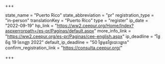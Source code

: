 +++

state_name = "Puerto Rico"
state_abbreviation = "pr"
registration_type = "in-person"
translationKey = "Puerto Rico"
type = "register"
ip_date = "2022-09-19"
hp_link = "https://ww2.ceepur.org/Home/Index?aspxerrorpath=/es-pr/Paginas/default.aspx"
more_info_link = "https://ww2.ceepur.org/es-pr/Paginas/cee-english.aspx"
ip_deadline = "ថ្ងៃច័ន្ទ 19 ខែកញ្ញា 2022"
default_ip_deadline = "50 ថ្ងៃមុនថ្ងៃបោះឆ្នោត"
confirm_registration_link = "https://consulta.ceepur.org/"

+++
